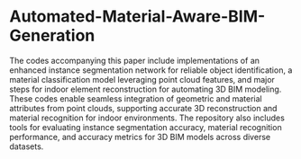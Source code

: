 # Automated-Material-Aware-BIM-Generation
The codes accompanying this paper include implementations of an enhanced instance segmentation network for reliable object identification, a material classification model leveraging point cloud features, and major steps for indoor element reconstruction for automating 3D BIM modeling. These codes enable seamless integration of geometric and material attributes from point clouds, supporting accurate 3D reconstruction and material recognition for indoor environments. The repository also includes tools for evaluating instance segmentation accuracy, material recognition performance, and accuracy metrics for 3D BIM models across diverse datasets.
